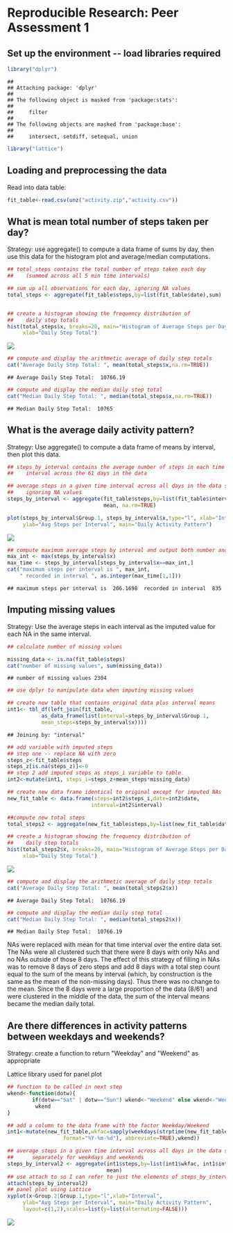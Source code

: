 # Reproducible Research: Peer Assessment 1
## Set up the environment -- load libraries required

```r
library("dplyr")
```

```
## 
## Attaching package: 'dplyr'
## 
## The following object is masked from 'package:stats':
## 
##     filter
## 
## The following objects are masked from 'package:base':
## 
##     intersect, setdiff, setequal, union
```

```r
library("lattice")
```

## Loading and preprocessing the data

Read into data table:


```r
fit_table<-read.csv(unz("activity.zip","activity.csv"))
```

## What is mean total number of steps taken per day?
Strategy: use aggregate() to compute a data frame of sums by day, then use this data for the histogram plot and average/median computations.


```r
## total_steps contains the total number of steps taken each day 
##    (summed across all 5 min time intervals)

## sum up all observations for each day, ignoring NA values
total_steps <- aggregate(fit_table$steps,by=list(fit_table$date),sum)


## create a histogram showing the frequency distribution of 
##    daily step totals
hist(total_steps$x, breaks=20, main="Histogram of Average Steps per Day",
     xlab="Daily Step Total")
```

![](PA1_template_files/figure-html/unnamed-chunk-3-1.png) 

```r
## compute and display the arithmetic average of daily step totals
cat("Average Daily Step Total: ", mean(total_steps$x,na.rm=TRUE))
```

```
## Average Daily Step Total:  10766.19
```

```r
## compute and display the median daily step total
cat("Median Daily Step Total: ", median(total_steps$x,na.rm=TRUE))
```

```
## Median Daily Step Total:  10765
```

## What is the average daily activity pattern?
Strategy: Use aggregate() to compute a data frame of means by interval, then plot this data.


```r
## steps_by_interval contains the average number of steps in each time 
##    interval across the 61 days in the data

## average steps in a given time interval across all days in the data set, 
##    ignoring NA values
steps_by_interval <- aggregate(fit_table$steps,by=list(fit_table$interval), 
                               mean, na.rm=TRUE)

plot(steps_by_interval$Group.1, steps_by_interval$x,type="l", xlab="Interval",
     ylab="Avg Steps per Interval", main="Daily Activity Pattern")
```

![](PA1_template_files/figure-html/unnamed-chunk-4-1.png) 

```r
## compute maximum average steps by interval and output both number and interval
max_int <- max(steps_by_interval$x)
max_time <- steps_by_interval[steps_by_interval$x==max_int,]
cat("maximum steps per interval is ", max_int, 
    " recorded in interval ", as.integer(max_time[1,1]))
```

```
## maximum steps per interval is  206.1698  recorded in interval  835
```

## Imputing missing values
Strategy: Use the average steps in each interval as the imputed value for each NA in the same interval.


```r
## calculate number of missing values

missing_data <- is.na(fit_table$steps)
cat("number of missing values", sum(missing_data))
```

```
## number of missing values 2304
```

```r
## use dplyr to manipulate data when imputing missing values

## create new table that contains original data plus interval means
int1<- tbl_df(left_join(fit_table,
           as_data_frame(list(interval=steps_by_interval$Group.1, 
           mean_steps=steps_by_interval$x))))
```

```
## Joining by: "interval"
```

```r
## add variable with imputed steps
## step one -- replace NA with zero
steps_z<-fit_table$steps
steps_z[is.na(steps_z)]<-0
## step 2 add imputed steps as steps_i variable to table
int2<-mutate(int1, steps_i=steps_z+mean_steps*missing_data)

## create new data frame identical to original except for imputed NAs
new_fit_table <- data.frame(steps=int2$steps_i,date=int2$date,
                           interval=int2$interval)

##compute new total steps
total_steps2 <- aggregate(new_fit_table$steps,by=list(new_fit_table$date),sum)

## create a histogram showing the frequency distribution of 
##    daily step totals
hist(total_steps2$x, breaks=20, main="Histogram of Average Steps per Day",
     xlab="Daily Step Total")
```

![](PA1_template_files/figure-html/unnamed-chunk-5-1.png) 

```r
## compute and display the arithmetic average of daily step totals
cat("Average Daily Step Total: ", mean(total_steps2$x))
```

```
## Average Daily Step Total:  10766.19
```

```r
## compute and display the median daily step total
cat("Median Daily Step Total: ", median(total_steps2$x))
```

```
## Median Daily Step Total:  10766.19
```

NAs were replaced with mean for that time interval over the entire data set. The NAs were all clustered such that there were 8 days with only NAs and no NAs outside of those 8 days.  The effect of this strategy of filling in NAs was to remove 8 days of zero steps and add 8 days with a total step count equal to the sum of the means by interval (which, by construction is the same as the mean of the non-missing days). Thus there was no change to the mean.  Since the 8 days were a large proportion of the data (8/61) and were clustered in the middle of the data, the sum of the interval means became the median daily total.

## Are there differences in activity patterns between weekdays and weekends?
Strategy: create a function to return "Weekday" and "Weekend" as appropriate

Lattice library used for panel plot


```r
## function to be called in next step
wkend<-function(dotw){
        if(dotw=="Sat" | dotw=="Sun") wkend<-"Weekend" else wkend<-"Weekday"
         wkend
}

## add a column to the data frame with the factor Weekday/Weekend
int1<-mutate(new_fit_table,wkfac=sapply(weekdays(strptime(new_fit_table$date,
                  format="%Y-%m-%d"), abbreviate=TRUE),wkend))

## average steps in a given time interval across all days in the data set, 
##      separately for weekdays and weekends 
steps_by_interval2 <- aggregate(int1$steps,by=list(int1$wkfac, int1$interval), 
                                mean)
## use attach to so I can refer to just the elements of steps_by_interval2
attach(steps_by_interval2)
## panel plot using Lattice
xyplot(x~Group.2|Group.1,type="l",xlab="Interval",
     ylab="Avg Steps per Interval", main="Daily Activity Pattern", 
     layout=c(1,2),scales=list(y=list(alternating=FALSE)))
```

![](PA1_template_files/figure-html/unnamed-chunk-6-1.png) 

